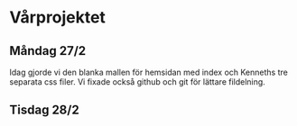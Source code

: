 # Vårprojektet

## **Måndag 27/2** 
Idag gjorde vi den blanka mallen för hemsidan med index och Kenneths tre separata css filer. Vi fixade också github och git för lättare fildelning.


## **Tisdag 28/2**